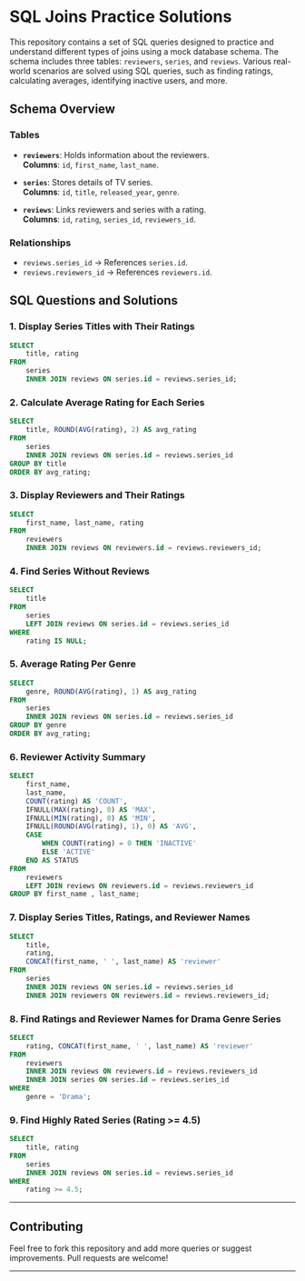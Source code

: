 # SQL Joins Practice Solutions

This repository contains a set of SQL queries designed to practice and understand different types of joins using a mock database schema. The schema includes three tables: `reviewers`, `series`, and `reviews`. Various real-world scenarios are solved using SQL queries, such as finding ratings, calculating averages, identifying inactive users, and more.

## Schema Overview

### Tables

- **`reviewers`**: Holds information about the reviewers.  
  **Columns**: `id`, `first_name`, `last_name`.

- **`series`**: Stores details of TV series.  
  **Columns**: `id`, `title`, `released_year`, `genre`.

- **`reviews`**: Links reviewers and series with a rating.  
  **Columns**: `id`, `rating`, `series_id`, `reviewers_id`.

### Relationships

- `reviews.series_id` → References `series.id`.  
- `reviews.reviewers_id` → References `reviewers.id`.

## SQL Questions and Solutions

### 1. Display Series Titles with Their Ratings
```sql
SELECT 
    title, rating
FROM
    series
    INNER JOIN reviews ON series.id = reviews.series_id;
```

### 2. Calculate Average Rating for Each Series
```sql
SELECT 
    title, ROUND(AVG(rating), 2) AS avg_rating
FROM
    series
    INNER JOIN reviews ON series.id = reviews.series_id
GROUP BY title
ORDER BY avg_rating;
```

### 3. Display Reviewers and Their Ratings
```sql
SELECT 
    first_name, last_name, rating
FROM
    reviewers
    INNER JOIN reviews ON reviewers.id = reviews.reviewers_id;
```

### 4. Find Series Without Reviews
```sql
SELECT 
    title
FROM
    series
    LEFT JOIN reviews ON series.id = reviews.series_id
WHERE
    rating IS NULL;
```


### 5. Average Rating Per Genre
```sql
SELECT 
    genre, ROUND(AVG(rating), 1) AS avg_rating
FROM
    series
    INNER JOIN reviews ON series.id = reviews.series_id
GROUP BY genre
ORDER BY avg_rating;

```


### 6. Reviewer Activity Summary
```sql
SELECT 
    first_name,
    last_name,
    COUNT(rating) AS 'COUNT',
    IFNULL(MAX(rating), 0) AS 'MAX',
    IFNULL(MIN(rating), 0) AS 'MIN',
    IFNULL(ROUND(AVG(rating), 1), 0) AS 'AVG',
    CASE
        WHEN COUNT(rating) = 0 THEN 'INACTIVE'
        ELSE 'ACTIVE'
    END AS STATUS
FROM
    reviewers
    LEFT JOIN reviews ON reviewers.id = reviews.reviewers_id
GROUP BY first_name , last_name;
```


### 7. Display Series Titles, Ratings, and Reviewer Names
```sql
SELECT 
    title,
    rating,
    CONCAT(first_name, ' ', last_name) AS 'reviewer'
FROM
    series
    INNER JOIN reviews ON series.id = reviews.series_id
    INNER JOIN reviewers ON reviewers.id = reviews.reviewers_id;
```


### 8. Find Ratings and Reviewer Names for Drama Genre Series
```sql
SELECT 
    rating, CONCAT(first_name, ' ', last_name) AS 'reviewer'
FROM
    reviewers
    INNER JOIN reviews ON reviewers.id = reviews.reviewers_id
    INNER JOIN series ON series.id = reviews.series_id
WHERE
    genre = 'Drama';
```


### 9. Find Highly Rated Series (Rating >= 4.5)
```sql
SELECT 
    title, rating
FROM
    series
    INNER JOIN reviews ON series.id = reviews.series_id
WHERE
    rating >= 4.5;
```


--- 

## Contributing

Feel free to fork this repository and add more queries or suggest improvements. Pull requests are welcome!

---
